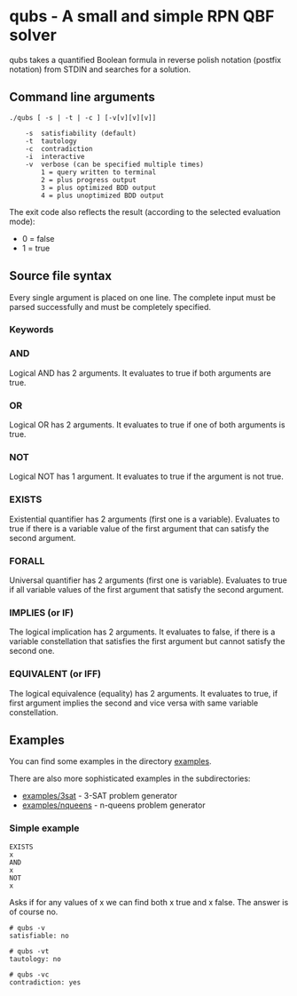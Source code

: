 # qubs - A small and simple RPN QBF solver

qubs takes a quantified Boolean formula in reverse polish notation
(postfix notation) from STDIN and searches for a solution.

## Command line arguments

```
./qubs [ -s | -t | -c ] [-v[v][v][v]]

	-s	satisfiability (default)
	-t	tautology
	-c	contradiction
	-i	interactive
	-v	verbose (can be specified multiple times)
		1 =	query written to terminal
		2 =	plus progress output
		3 =	plus optimized BDD output
		4 =	plus unoptimized BDD output
```

The exit code also reflects the result (according to the selected evaluation mode):

* 0 = false
* 1 = true

## Source file syntax

Every single argument is placed on one line. The complete input must
be parsed successfully and must be completely specified.

### Keywords

### AND

Logical AND has 2 arguments. It evaluates to true if both arguments are true.

### OR

Logical OR has 2 arguments. It evaluates to true if one of both arguments is true.

### NOT

Logical NOT has 1 argument. It evaluates to true if the argument is not true.

### EXISTS

Existential quantifier has 2 arguments (first one is a variable). Evaluates to true
if there is a variable value of the first argument that can satisfy the second argument.

### FORALL

Universal quantifier has 2 arguments (first one is variable). Evaluates to true
if all variable values of the first argument that satisfy the second argument.

### IMPLIES (or IF)

The logical implication has 2 arguments. It evaluates to false, if there is a variable
constellation that satisfies the first argument but cannot satisfy the second one.

### EQUIVALENT (or IFF)

The logical equivalence (equality) has 2 arguments. It evaluates to true, if first argument
implies the second and vice versa with same variable constellation.

## Examples

You can find some examples in the directory [examples](https://github.com/nakal/qubs/tree/master/examples).

There are also more sophisticated examples in the subdirectories:

* [examples/3sat](https://github.com/nakal/qubs/tree/master/examples/3sat) - 3-SAT problem generator
* [examples/nqueens](https://github.com/nakal/qubs/tree/master/examples/nqueens) - n-queens problem generator

### Simple example

```
EXISTS
x
AND
x
NOT
x
```

Asks if for any values of x we can find both x true and x false. The answer is of course no.

```
# qubs -v
satisfiable: no
```

```
# qubs -vt
tautology: no
```

```
# qubs -vc
contradiction: yes
```


